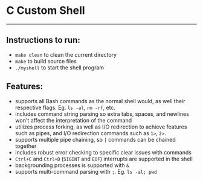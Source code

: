 # C Custom Shell
----

## Instructions to run:
* `make clean` to clean the current directory
* `make` to build source files
* `./myshell` to start the shell program

## Features:
* supports all Bash commands as the normal shell would, as well their respective flags. Eg. `ls -al`, `rm -rf`, etc.
* includes command string parsing so extra tabs, spaces, and newlines won't affect the interpretation of the command
* utilizes process forking, as well as I/O redirection to achieve features such as pipes, and I/O redirection commands such as `1>`, `2>`.
* supports multiple pipe chaining, so `|` commands can be chained together
* includes robust error checking to specific clear issues with commands
* `Ctrl+C` and `Ctrl+D` (`SIGINT` and `EOF`) interrupts are supported in the shell
* backgrounding processes is supported with `&`
* supports multi-command parsing with `;`. Eg. `ls -al; pwd`
